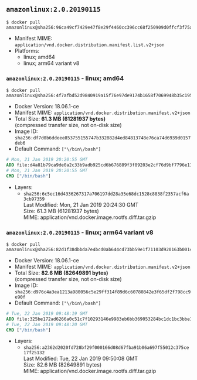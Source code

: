 ## `amazonlinux:2.0.20190115`

```console
$ docker pull amazonlinux@sha256:96ca49cf7429e47f8e29f4460cc396cc68f250909d0ffcf3f75a570801e1751a
```

-	Manifest MIME: `application/vnd.docker.distribution.manifest.list.v2+json`
-	Platforms:
	-	linux; amd64
	-	linux; arm64 variant v8

### `amazonlinux:2.0.20190115` - linux; amd64

```console
$ docker pull amazonlinux@sha256:4f7afbd52d9840919a15f76e97de9174b1658f7069948b35c195ca3e71f538b6
```

-	Docker Version: 18.06.1-ce
-	Manifest MIME: `application/vnd.docker.distribution.manifest.v2+json`
-	Total Size: **61.3 MB (61281937 bytes)**  
	(compressed transfer size, not on-disk size)
-	Image ID: `sha256:df7d0b6ddeee853755155747b332882d4ed84813748e76ca74d6939d0157deb6`
-	Default Command: `["\/bin\/bash"]`

```dockerfile
# Mon, 21 Jan 2019 20:20:55 GMT
ADD file:d4a81b79ca9de0a2c33b9adb925cd6b676889f3f89203e2cf76d9bf7796e11e0 in / 
# Mon, 21 Jan 2019 20:20:55 GMT
CMD ["/bin/bash"]
```

-	Layers:
	-	`sha256:6c5ec16d4336267317a706197dd28a35e68dc1528c8838f2357acf6a3cb97359`  
		Last Modified: Mon, 21 Jan 2019 20:24:30 GMT  
		Size: 61.3 MB (61281937 bytes)  
		MIME: application/vnd.docker.image.rootfs.diff.tar.gzip

### `amazonlinux:2.0.20190115` - linux; arm64 variant v8

```console
$ docker pull amazonlinux@sha256:82d1f38dbbda7e4bcd0ab644cd73bb59e1f71103d920163b00147a5b3d7a914e
```

-	Docker Version: 18.06.1-ce
-	Manifest MIME: `application/vnd.docker.distribution.manifest.v2+json`
-	Total Size: **82.6 MB (82649891 bytes)**  
	(compressed transfer size, not on-disk size)
-	Image ID: `sha256:d976c4a3ea1213a980056c5e29ff314f89d6c60780842e3f65df2f798cc9e90f`
-	Default Command: `["\/bin\/bash"]`

```dockerfile
# Tue, 22 Jan 2019 09:48:19 GMT
ADD file:325be172ad6266a0c51c7f10293146e9983eb6bb369053284bc1dc1bc3bbe169 in / 
# Tue, 22 Jan 2019 09:48:20 GMT
CMD ["/bin/bash"]
```

-	Layers:
	-	`sha256:a2362d2020fd728bf29f000166d08d67fba91b06a697f55012c375ce17f25132`  
		Last Modified: Tue, 22 Jan 2019 09:50:08 GMT  
		Size: 82.6 MB (82649891 bytes)  
		MIME: application/vnd.docker.image.rootfs.diff.tar.gzip
